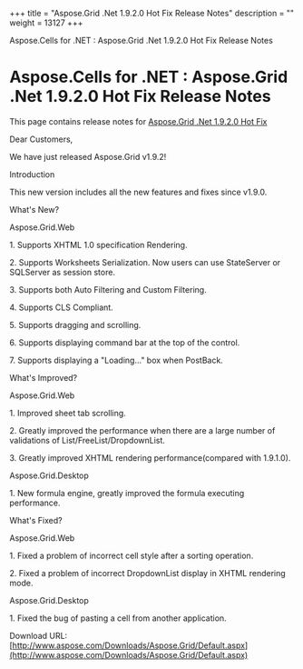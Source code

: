 +++
title = "Aspose.Grid .Net 1.9.2.0 Hot Fix Release Notes" 
description = "" 
weight = 13127 
+++

Aspose.Cells for .NET : Aspose.Grid .Net 1.9.2.0 Hot Fix Release Notes  

# Aspose.Cells for .NET : Aspose.Grid .Net 1.9.2.0 Hot Fix Release Notes


This page contains release notes for [Aspose.Grid .Net 1.9.2.0 Hot Fix](http://www.aspose.com/downloads/cells/net/new-releases/aspose.grid-.net-1.9.2.0-hot-fix/)

Dear Customers,

We have just released Aspose.Grid v1.9.2!

Introduction

This new version includes all the new features and fixes since v1.9.0.

What's New?

Aspose.Grid.Web

1\. Supports XHTML 1.0 specification Rendering.

2\. Supports Worksheets Serialization. Now users can use StateServer or SQLServer as session store.

3\. Supports both Auto Filtering and Custom Filtering.

4\. Supports CLS Compliant.

5\. Supports dragging and scrolling.

6\. Supports displaying command bar at the top of the control.

7\. Supports displaying a "Loading..." box when PostBack.

What's Improved?

Aspose.Grid.Web

1\. Improved sheet tab scrolling.

2\. Greatly improved the performance when there are a large number of validations of List/FreeList/DropdownList.

3\. Greatly improved XHTML rendering performance(compared with 1.9.1.0).

Aspose.Grid.Desktop

1\. New formula engine, greatly improved the formula executing performance.

What's Fixed?

Aspose.Grid.Web

1\. Fixed a problem of incorrect cell style after a sorting operation.

2\. Fixed a problem of incorrect DropdownList display in XHTML rendering mode.

Aspose.Grid.Desktop

1\. Fixed the bug of pasting a cell from another application.

Download URL: [http://www.aspose.com/Downloads/Aspose.Grid/Default.aspx](http://www.aspose.com/Downloads/Aspose.Grid/Default.aspx)


